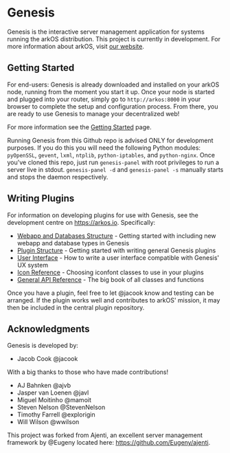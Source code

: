 # Genesis

Genesis is the interactive server management application for systems running the arkOS distribution. This project is currently in development. For more information about arkOS, visit [our website](https://arkos.io).


## Getting Started
For end-users: Genesis is already downloaded and installed on your arkOS node, running from the moment you start it up. Once your node is started and plugged into your router, simply go to `http://arkos:8000` in your browser to complete the setup and configuration process. From there, you are ready to use Genesis to manage your decentralized web!

For more information see the [Getting Started](http://arkos.io/doc/getting-started/) page.

Running Genesis from this Github repo is advised ONLY for development purposes. If you do this you will need the following Python modules: `pyOpenSSL`, `gevent`, `lxml`, `ntplib`, `python-iptables`, and `python-nginx`. Once you've cloned this repo, just run `genesis-panel` with root privileges to run a server live in stdout. `genesis-panel -d` and `genesis-panel -s` manually starts and stops the daemon respectively.


## Writing Plugins
For information on developing plugins for use with Genesis, see the development centre on https://arkos.io. Specifically:

* [Webapp and Databases Structure](https://arkos.io/dev/genesis/apps-dbs) - Getting started with including new webapp and database types in Genesis
* [Plugin Structure](https://arkos.io/dev/genesis/plugstruct) - Getting started with writing general Genesis plugins
* [User Interface](https://arkos.io/dev/genesis/ux) - How to write a user interface compatible with Genesis' UX system
* [Icon Reference](https://arkos.io/dev/genesis/iconref) - Choosing iconfont classes to use in your plugins
* [General API Reference](https://arkos.io/dev/genesis/api) - The big book of all classes and functions

Once you have a plugin, feel free to let @jacook know and testing can be arranged. If the plugin works well and contributes to arkOS' mission, it may then be included in the central plugin repository.


## Acknowledgments
Genesis is developed by:
* Jacob Cook @jacook

With a big thanks to those who have made contributions!
* AJ Bahnken @ajvb
* Jasper van Loenen @javl
* Miguel Moitinho @mamoit
* Steven Nelson @StevenNelson
* Timothy Farrell @explorigin
* Will Wilson @wwilson

This project was forked from Ajenti, an excellent server management framework by @Eugeny located here: https://github.com/Eugeny/ajenti.
